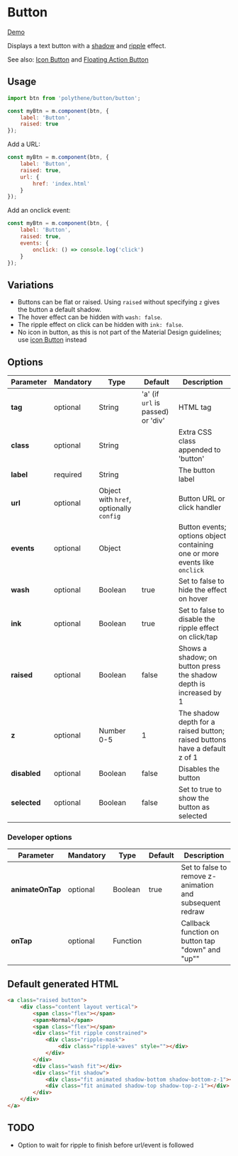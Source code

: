 # Button

<a class="btn-demo" href="http://arthurclemens.github.io/Polythene-Examples/index.html#/button">Demo</a>

Displays a text button with a [shadow](#shadow) and [ripple](#ripple) effect.

See also: [Icon Button](#icon-button) and [Floating Action Button](#fab)


## Usage

~~~javascript
import btn from 'polythene/button/button';

const myBtn = m.component(btn, {
	label: 'Button',
	raised: true
});
~~~

Add a URL:

~~~javascript
const myBtn = m.component(btn, {
	label: 'Button',
	raised: true,
	url: {
		href: 'index.html'
	}
});
~~~

Add an onclick event:

~~~javascript
const myBtn = m.component(btn, {
	label: 'Button',
	raised: true,
	events: {
		onclick: () => console.log('click')
	}
});
~~~

## Variations

* Buttons can be flat or raised. Using `raised` without specifying `z` gives the button a default shadow.
* The hover effect can be hidden with `wash: false`.
* The ripple effect on click can be hidden with `ink: false`.
* No icon in button, as this is not part of the Material Design guidelines; use [icon Button](#icon-button) instead


## Options

| **Parameter** |  **Mandatory** | **Type** | **Default** | **Description** |
| ------------- | -------------- | -------- | ----------- | --------------- |
| **tag** | optional | String | 'a' (if `url` is passed) or 'div' | HTML tag |
| **class** | optional | String |  | Extra CSS class appended to 'button' |
| **label** | required | String | | The button label |
| **url** | optional | Object with `href`, optionally `config` | | Button URL or click handler |
| **events** | optional | Object | | Button events; options object containing one or more events like `onclick` |
| **wash** | optional | Boolean | true | Set to false to hide the effect on hover |
| **ink** | optional | Boolean | true | Set to false to disable the ripple effect on click/tap |
| **raised** | optional | Boolean | false | Shows a shadow; on button press the shadow depth is increased by 1 |
| **z** | optional | Number 0-5 | 1 | The shadow depth for a raised button; raised buttons have a default z of 1 |
| **disabled** | optional | Boolean | false | Disables the button |
| **selected** | optional | Boolean | false | Set to true to show the button as selected |

### Developer options

| **Parameter** |  **Mandatory** | **Type** | **Default** | **Description** |
| ------------- | -------------- | -------- | ----------- | --------------- |
| **animateOnTap** | optional | Boolean | true | Set to false to remove z-animation and subsequent redraw |
| **onTap** | optional | Function | | Callback function on button tap "down" and "up"" |


## Default generated HTML

~~~html
<a class="raised button">
    <div class="content layout vertical">
        <span class="flex"></span>
        <span>Normal</span>
        <span class="flex"></span>
        <div class="fit ripple constrained">
            <div class="ripple-mask">
                <div class="ripple-waves" style=""></div>
            </div>
        </div>
        <div class="wash fit"></div>
        <div class="fit shadow">
            <div class="fit animated shadow-bottom shadow-bottom-z-1"></div>
            <div class="fit animated shadow-top shadow-top-z-1"></div>
        </div>
    </div>
</a>
~~~

## TODO

* Option to wait for ripple to finish before url/event is followed
